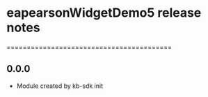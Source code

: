 # eapearsonWidgetDemo5 release notes
=========================================

0.0.0
-----
* Module created by kb-sdk init
